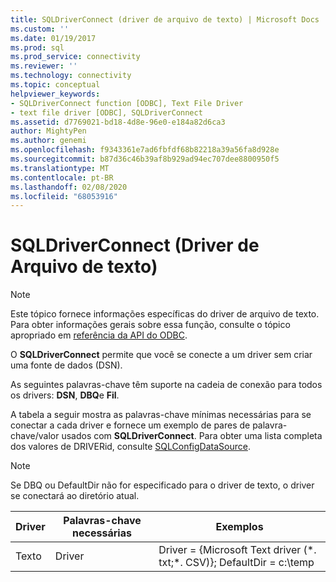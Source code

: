 ```yaml
---
title: SQLDriverConnect (driver de arquivo de texto) | Microsoft Docs
ms.custom: ''
ms.date: 01/19/2017
ms.prod: sql
ms.prod_service: connectivity
ms.reviewer: ''
ms.technology: connectivity
ms.topic: conceptual
helpviewer_keywords:
- SQLDriverConnect function [ODBC], Text File Driver
- text file driver [ODBC], SQLDriverConnect
ms.assetid: d7769021-bd18-4d8e-96e0-e184a82d6ca3
author: MightyPen
ms.author: genemi
ms.openlocfilehash: f9343361e7ad6fbfdf68b82218a39a56fa8d928e
ms.sourcegitcommit: b87d36c46b39af8b929ad94ec707dee8800950f5
ms.translationtype: MT
ms.contentlocale: pt-BR
ms.lasthandoff: 02/08/2020
ms.locfileid: "68053916"
---
```

# <a name="sqldriverconnect-text-file-driver"></a>SQLDriverConnect (Driver de Arquivo de texto)
> [!NOTE]  
>  Este tópico fornece informações específicas do driver de arquivo de texto. Para obter informações gerais sobre essa função, consulte o tópico apropriado em [referência da API do ODBC](../../odbc/reference/syntax/odbc-api-reference.md).  
  
 O **SQLDriverConnect** permite que você se conecte a um driver sem criar uma fonte de dados (DSN).  
  
 As seguintes palavras-chave têm suporte na cadeia de conexão para todos os drivers: **DSN**, **DBQ**e **Fil**.  
  
 A tabela a seguir mostra as palavras-chave mínimas necessárias para se conectar a cada driver e fornece um exemplo de pares de palavra-chave/valor usados com **SQLDriverConnect**. Para obter uma lista completa dos valores de DRIVERid, consulte [SQLConfigDataSource](../../odbc/microsoft/sqlconfigdatasource-text-file-driver.md).  
  
> [!NOTE]  
>  Se DBQ ou DefaultDir não for especificado para o driver de texto, o driver se conectará ao diretório atual.  
  
|Driver|Palavras-chave necessárias|Exemplos|  
|------------|-----------------------|--------------|  
|Texto|Driver|Driver = {Microsoft Text driver (*. txt;\*. CSV)}; DefaultDir = c:\temp|
